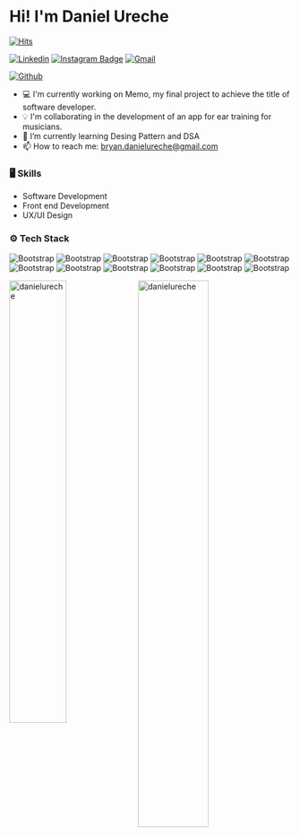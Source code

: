 # Hi! I'm Daniel Ureche

[![Hits](https://hits.seeyoufarm.com/api/count/incr/badge.svg?url=https%3A%2F%2Fgithub.com%2Fdanielureche%2Fdanielureche&count_bg=%2379C83D&title_bg=%23555555&icon=&icon_color=%23E7E7E7&title=Profile+Views&edge_flat=false)](https://hits.seeyoufarm.com)

[![Linkedin](https://img.shields.io/badge/-LinkedIn-blue?style=flat&logo=Linkedin&logoColor=white)](https://www.linkedin.com/in/danielureche/)
[![Instagram Badge](https://img.shields.io/badge/-Instagram-purple?logo=instagram&logoColor=white&link=https://instagram.com/danielureche/)](https://www.instagram.com/danielureche)
[![Gmail](https://img.shields.io/badge/-Gmail-c14438?style=flat&logo=Gmail&logoColor=white)](mailto:bryan.danielureche@gmail.com)

[![Github](https://img.shields.io/github/followers/danielureche?label=Follow&style=social)](https://github.com/danielureche)

- 💻 I'm currently working on Memo, my final project to achieve the title of software developer.
- 💡 I'm collaborating in the development of an app for ear training for musicians.
- 🤔 I’m currently learning Desing Pattern and DSA
- 📫 How to reach me: bryan.danielureche@gmail.com


### 🖥 Skills

- Software Development
- Front end Development
- UX/UI Design
### ⚙️ Tech Stack

![Bootstrap](https://img.shields.io/badge/-HTML5-05122A?style=flat-square&logo=HTML5&color=353535) ![Bootstrap](https://img.shields.io/badge/-CSS3-05122A?style=flat-square&logo=CSS3&color=353535) ![Bootstrap](https://img.shields.io/badge/-JavaScript-05122A?style=flat-square&logo=JavaScript&color=353535) ![Bootstrap](https://img.shields.io/badge/-Bootstrap-05122A?style=flat-square&logo=Bootstrap&color=353535) ![Bootstrap](https://img.shields.io/badge/-React-05122A?style=flat-square&logo=React&color=353535) ![Bootstrap](https://img.shields.io/badge/-Node.js-05122A?style=flat-square&logo=Node.js&color=353535) ![Bootstrap](https://img.shields.io/badge/-MySQL-05122A?style=flat-square&logo=MySQL&color=353535) ![Bootstrap](https://img.shields.io/badge/-MongoDB-05122A?style=flat-square&logo=MongoDB&color=353535) ![Bootstrap](https://img.shields.io/badge/-Wireframing-05122A?style=flat-square&logo=Wireframing&color=353535) ![Bootstrap](https://img.shields.io/badge/-Prototyping-05122A?style=flat-square&logo=Prototyping&color=353535) ![Bootstrap](https://img.shields.io/badge/-Figma-05122A?style=flat-square&logo=Figma&color=353535) ![Bootstrap](https://img.shields.io/badge/-AdobeXD-05122A?style=flat-square&logo=AdobeXD&color=353535)

<div>
  <img width="45%" align="left" src="https://github-readme-stats.vercel.app/api/top-langs?username=danielureche&show_icons=true&locale=en&layout=compact" alt="danielureche" />
  <img width="50%"  src="https://github-readme-streak-stats.herokuapp.com/?user=danielureche&" alt="danielureche" />
</div>


